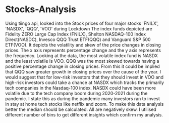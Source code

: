 # Stocks-Analysis
Using tiingo api, looked into the Stock prices of four major stocks  'FNILX', 'NASDX', 'QQQ', 'VOO' during Lockdown
The index funds depicted are Fidelity ZERO Large Cap Index (FNILX), Shelton NASDAQ-100 Index Direct(NASDC), Invesco QQQ Trust ETF(QQQ) and Vanguard S&P 500 ETF(VOO). It depicts the volatility and skew of the price changes in closing prices. The x axis represents percentage change and the y axis represents the frequency. Looking at the data, the most volatile index fund is NASDX and the least volatile is VOO. QQQ was the most skewed towards having a positive percentage change in closing prices. From this it could be implied that QQQ saw greater growth in closing prices over the cause of the year. I would suggest that for low-risk investors that they should invest in VOO and high-risk investors could take a chance at NASDX which tracks the primarily tech companies in the Nasdaq-100 index. NASDX could have been more volatile due to the tech company boom during 2020-2021 during the pandemic. I state this as during the pandemic many investors ran to invest in stay at home tech stocks like netflix and zoom. To make this data analysis better the median should be calculated. All are negatively skew. I utilised different number of bins to get different insights which confirm my analysis.
